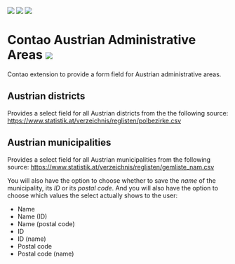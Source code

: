 [![](https://img.shields.io/maintenance/yes/2019.svg)](https://github.com/inspiredminds/contao-austrian-administrative-areas)
[![](https://img.shields.io/packagist/v/inspiredminds/contao-austrian-administrative-areas.svg)](https://packagist.org/packages/inspiredminds/contao-austrian-administrative-areas)
[![](https://img.shields.io/packagist/dt/inspiredminds/contao-austrian-administrative-areas.svg)](https://packagist.org/packages/inspiredminds/contao-austrian-administrative-areas)

# Contao Austrian Administrative Areas ![](https://emojipedia-us.s3.dualstack.us-west-1.amazonaws.com/thumbs/120/whatsapp/186/flag-for-austria_1f1e6-1f1f9.png)

Contao extension to provide a form field for Austrian administrative areas.

## Austrian districts

Provides a select field for all Austrian districts from the the following source: https://www.statistik.at/verzeichnis/reglisten/polbezirke.csv

## Austrian municipalities

Provides a select field for all Austrian municipalities from the following source: https://www.statistik.at/verzeichnis/reglisten/gemliste_nam.csv

You will also have the option to choose whether to save the _name_ of the municipality, its _ID_ or its _postal code_. And you will also have the option to choose which values the select actually shows to the user:

* Name
* Name (ID)
* Name (postal code)
* ID
* ID (name)
* Postal code
* Postal code (name)
